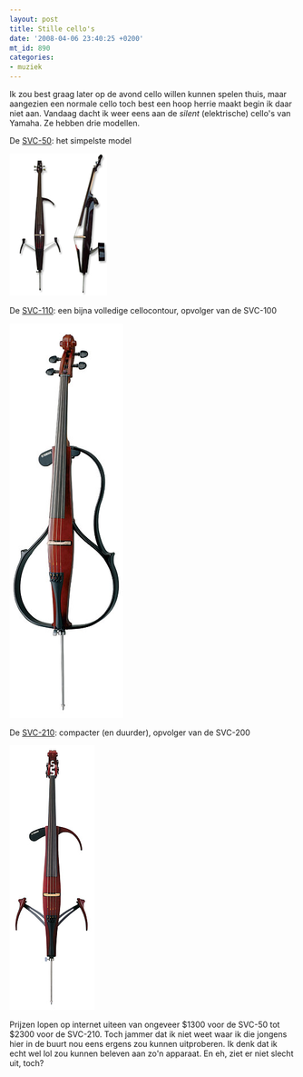 ```yaml
---
layout: post
title: Stille cello's
date: '2008-04-06 23:40:25 +0200'
mt_id: 890
categories:
- muziek
---
```

Ik zou best graag later op de avond cello willen kunnen spelen thuis, maar aangezien een normale cello toch best een hoop herrie maakt begin ik daar niet aan. Vandaag dacht ik weer eens aan de <em>silent</em> (elektrische) cello's van Yamaha. Ze hebben drie modellen.

De <a href="http://www.yamaha-europe.com/yamaha_europe/netherlands/10_musical_instruments/20_orchestra/40_silent_strings/10_silent_strings/20_silent_electric_cellos/SVC_50/index.html">SVC-50</a>: het simpelste model

<a href="http://www.yamaha-europe.com/yamaha_europe/netherlands/10_musical_instruments/20_orchestra/40_silent_strings/10_silent_strings/20_silent_electric_cellos/SVC_50/index.html"><img alt="Yamaha SVC-50" src="/images/SVC50.jpg" width="172" height="251" /></a>

De <a href="http://www.yamaha-europe.com/yamaha_europe/netherlands/10_musical_instruments/20_orchestra/40_silent_strings/10_silent_strings/20_silent_electric_cellos/SVC110/index.html">SVC-110</a>: een bijna volledige cellocontour, opvolger van de SVC-100

<a href="http://www.yamaha-europe.com/yamaha_europe/netherlands/10_musical_instruments/20_orchestra/40_silent_strings/10_silent_strings/20_silent_electric_cellos/SVC110/index.html"><img alt="Yamaha SVC-110" src="/images/SVC110.jpg" width="200" height="695" /></a>

De <a href="http://www.yamaha-europe.com/yamaha_europe/netherlands/10_musical_instruments/20_orchestra/40_silent_strings/10_silent_strings/20_silent_electric_cellos/SVC_210/index.html">SVC-210</a>: compacter (en duurder), opvolger van de SVC-200

<a href="http://www.yamaha-europe.com/yamaha_europe/netherlands/10_musical_instruments/20_orchestra/40_silent_strings/10_silent_strings/20_silent_electric_cellos/SVC_210/index.html"><img alt="Yamaha SVC-210" src="/images/SVC210.jpg" width="150" height="466" /></a>

Prijzen lopen op internet uiteen van ongeveer $1300 voor de SVC-50 tot $2300 voor de SVC-210. Toch jammer dat ik niet weet waar ik die jongens hier in de buurt nou eens ergens zou kunnen uitproberen. Ik denk dat ik echt wel lol zou kunnen beleven aan zo'n apparaat. En eh, ziet er niet slecht uit, toch?
